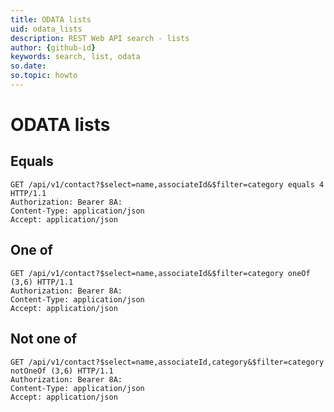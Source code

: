 ```yaml
---
title: ODATA lists
uid: odata_lists
description: REST Web API search - lists
author: {github-id}
keywords: search, list, odata
so.date:
so.topic: howto
---
```


# ODATA lists

## Equals

```http
GET /api/v1/contact?$select=name,associateId&$filter=category equals 4 HTTP/1.1
Authorization: Bearer 8A:
Content-Type: application/json
Accept: application/json
```

## One of

```http
GET /api/v1/contact?$select=name,associateId&$filter=category oneOf (3,6) HTTP/1.1
Authorization: Bearer 8A:
Content-Type: application/json
Accept: application/json
```

## Not one of

```http
GET /api/v1/contact?$select=name,associateId,category&$filter=category notOneOf (3,6) HTTP/1.1
Authorization: Bearer 8A:
Content-Type: application/json
Accept: application/json
```
